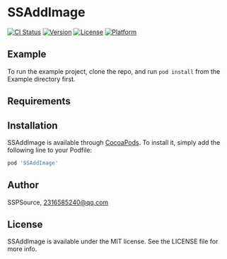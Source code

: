 # SSAddImage

[![CI Status](https://img.shields.io/travis/SSPSource/SSAddImage.svg?style=flat)](https://travis-ci.org/SSPSource/SSAddImage)
[![Version](https://img.shields.io/cocoapods/v/SSAddImage.svg?style=flat)](https://cocoapods.org/pods/SSAddImage)
[![License](https://img.shields.io/cocoapods/l/SSAddImage.svg?style=flat)](https://cocoapods.org/pods/SSAddImage)
[![Platform](https://img.shields.io/cocoapods/p/SSAddImage.svg?style=flat)](https://cocoapods.org/pods/SSAddImage)

## Example

To run the example project, clone the repo, and run `pod install` from the Example directory first.

## Requirements

## Installation

SSAddImage is available through [CocoaPods](https://cocoapods.org). To install
it, simply add the following line to your Podfile:

```ruby
pod 'SSAddImage'
```

## Author

SSPSource, 2316585240@qq.com

## License

SSAddImage is available under the MIT license. See the LICENSE file for more info.
